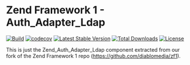 # Zend Framework 1 - Auth_Adapter_Ldap

[![Build](https://github.com/diablomedia/zf1-auth-adapter-ldap/workflows/Build/badge.svg?event=push)](https://github.com/diablomedia/zf1-auth-adapter-ldap/actions?query=workflow%3ABuild+event%3Apush)
[![codecov](https://codecov.io/gh/diablomedia/zf1-auth-adapter-ldap/branch/master/graph/badge.svg)](https://codecov.io/gh/diablomedia/zf1-auth-adapter-ldap)
[![Latest Stable Version](https://poser.pugx.org/fragotesac/zf1-auth-adapter-ldap/v/stable)](https://packagist.org/packages/fragotesac/zf1-auth-adapter-ldap)
[![Total Downloads](https://poser.pugx.org/fragotesac/zf1-auth-adapter-ldap/downloads)](https://packagist.org/packages/fragotesac/zf1-auth-adapter-ldap)
[![License](https://poser.pugx.org/fragotesac/zf1-auth-adapter-ldap/license)](https://packagist.org/packages/fragotesac/zf1-auth-adapter-ldap)

This is just the Zend_Auth_Adapter_Ldap component extracted from our fork of the Zend Framework 1 repo (https://github.com/diablomedia/zf1).
